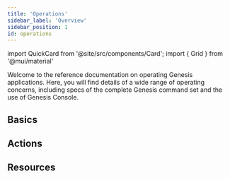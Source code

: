 ```yaml
---
title: 'Operations'
sidebar_label: 'Overview'
sidebar_position: 1
id: operations
---
```


import QuickCard from '@site/src/components/Card';
import { Grid } from '@mui/material'

Welcome to the reference documentation on operating Genesis applications. Here, you will find details of a wide range of operating concerns, including specs of the complete Genesis command set and the use of Genesis Console.

## Basics

<Grid container>
    <Grid item xs={12} md={6} sx={{padding: '1%'}}>
        <QuickCard heading="Server set-up" link="../operations/server-setup/host-preparation/" text="All the things you need to consider when you want to set up and install a host server for your applications.">
        </QuickCard>
    </Grid>
    <Grid item xs={12} md={6} sx={{padding: '1%'}}>
        <QuickCard heading="Clustering" link="../operations/clustering/clusters" text="Clustering, the primary node and disaster recovery.">
        </QuickCard>
    </Grid>
    <Grid item xs={12} md={6} sx={{padding: '1%'}}>
        <QuickCard heading="Containerisation" link="../operations/containerisation/introduction/" text="Running in a self-contained Docker container.">
        </QuickCard>
    </Grid>
    <Grid item xs={12} md={6} sx={{padding: '1%'}}>
        <QuickCard heading="Commands" link="../operations/commands/server-commands/" text="Function, parameters and use cases for each command.">
        </QuickCard>
    </Grid>
</Grid>

## Actions

<Grid container>
    <Grid item xs={12} md={6} sx={{padding: '1%'}}>
        <QuickCard heading="Testing" link="../operations/testing/component-testing/" text="Simple approaches to component and integration testing.">
        </QuickCard>
    </Grid>
    <Grid item xs={12} md={6} sx={{padding: '1%'}}>
        <QuickCard heading="Metrics" link="../operations/metrics/metrics" text="Genesis and JVM metrics, and the different APIs">
        </QuickCard>
    </Grid>
    <Grid item xs={12} md={6} sx={{padding: '1%'}}>
        <QuickCard heading="Update queue technology" link="../operations/update-queue/overview/" text="A choice of technology for the update queue.">
        </QuickCard>
    </Grid>
    <Grid item xs={12} md={6} sx={{padding: '1%'}}>
        <QuickCard heading="Change Data Capture" link="../operations/pipeline-setup/" text="If you are using Data Pipeline, ensure your database is correctly configured for Change Data Capture.">
        </QuickCard>
    </Grid>
</Grid>

## Resources

<Grid container>
    <Grid item xs={12} md={6} sx={{padding: '1%'}}>
        <QuickCard heading="Artifactory" link="../operations/artifactory/artifact-access/" text="Notes about accessing the Genesis artifacts and packages.">
        </QuickCard>
    </Grid>
    <Grid item xs={12} md={6} sx={{padding: '1%'}}>
        <QuickCard heading="Release notes" link="../operations/release-notes/introduction" text="Release notes for all versions.">
        </QuickCard>
    </Grid>
</Grid>


